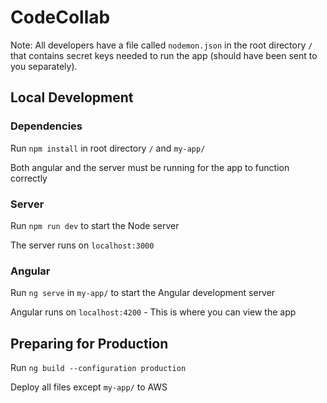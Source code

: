 # CodeCollab

Note: All developers have a file called `nodemon.json` in the root directory `/` that contains secret keys needed to run the app (should have been sent to you separately).

## Local Development
### Dependencies

Run `npm install` in root directory `/` and `my-app/`

Both angular and the server must be running for the app to function correctly
### Server

Run `npm run dev` to start the Node server

The server runs on `localhost:3000`

### Angular

Run `ng serve` in `my-app/` to start the Angular development server

Angular runs on `localhost:4200` - This is where you can view the app


## Preparing for Production
Run `ng build --configuration production`

Deploy all files except `my-app/` to AWS